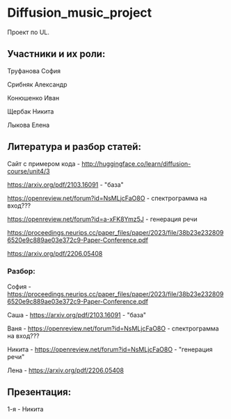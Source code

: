 # Diffusion_music_project
Проект по UL. 

##  Участники и их роли:

Труфанова София

Срибняк Александр

Конюшенко Иван

Щербак Никита

Лыкова Елена

## Литература и разбор статей:

Сайт с примером кода - http://huggingface.co/learn/diffusion-course/unit4/3

https://arxiv.org/pdf/2103.16091 - "база"

https://openreview.net/forum?id=NsMLjcFaO8O - спектрограмма на вход???

https://openreview.net/forum?id=a-xFK8Ymz5J - генерация речи

https://proceedings.neurips.cc/paper_files/paper/2023/file/38b23e2328096520e9c889ae03e372c9-Paper-Conference.pdf

https://arxiv.org/pdf/2206.05408

### Разбор:

София - https://proceedings.neurips.cc/paper_files/paper/2023/file/38b23e2328096520e9c889ae03e372c9-Paper-Conference.pdf

Саша - https://arxiv.org/pdf/2103.16091 - "база"

Ваня - https://openreview.net/forum?id=NsMLjcFaO8O - спектрограмма на вход???

Никита - https://openreview.net/forum?id=NsMLjcFaO8O - "генерация речи"

Лена - https://arxiv.org/pdf/2206.05408

## Презентация:

1-я - Никита


